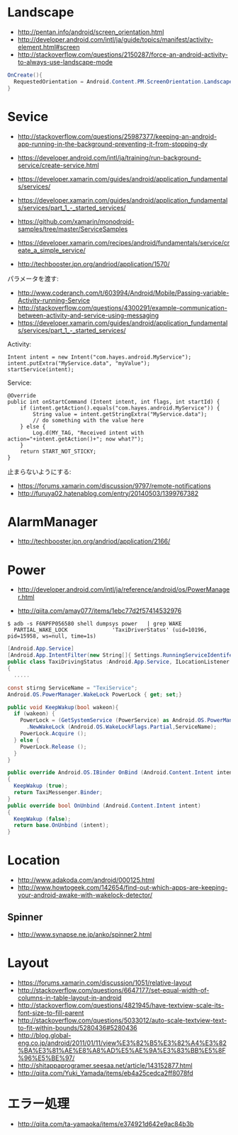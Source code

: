 # Landscape

- http://pentan.info/android/screen_orientation.html
- http://developer.android.com/intl/ja/guide/topics/manifest/activity-element.html#screen
- http://stackoverflow.com/questions/2150287/force-an-android-activity-to-always-use-landscape-mode

~~~csharp
OnCreate(){
  RequestedOrientation = Android.Content.PM.ScreenOrientation.Landscape;
}
~~~~

# Sevice

- http://stackoverflow.com/questions/25987377/keeping-an-android-app-running-in-the-background-preventing-it-from-stopping-dy
- https://developer.android.com/intl/ja/training/run-background-service/create-service.html

- https://developer.xamarin.com/guides/android/application_fundamentals/services/
- https://developer.xamarin.com/guides/android/application_fundamentals/services/part_1_-_started_services/
- https://github.com/xamarin/monodroid-samples/tree/master/ServiceSamples

- https://developer.xamarin.com/recipes/android/fundamentals/service/create_a_simple_service/
- http://techbooster.jpn.org/andriod/application/1570/

パラメータを渡す:

- http://www.coderanch.com/t/603994/Android/Mobile/Passing-variable-Activity-running-Service
- http://stackoverflow.com/questions/4300291/example-communication-between-activity-and-service-using-messaging
- https://developer.xamarin.com/guides/android/application_fundamentals/services/part_1_-_started_services/


Activity:

~~~
Intent intent = new Intent("com.hayes.android.MyService");
intent.putExtra("MyService.data", "myValue");
startService(intent);
~~~

Service:

~~~
@Override
public int onStartCommand (Intent intent, int flags, int startId) {
    if (intent.getAction().equals("com.hayes.android.MyService")) {
        String value = intent.getStringExtra("MyService.data");
        // do something with the value here
    } else {
        Log.d(MY_TAG, "Received intent with action="+intent.getAction()+"; now what?");
    }
    return START_NOT_STICKY;
}
~~~

止まらないようにする:


- https://forums.xamarin.com/discussion/9797/remote-notifications
- http://furuya02.hatenablog.com/entry/20140503/1399767382

# AlarmManager

- http://techbooster.jpn.org/andriod/application/2166/


# Power

- http://developer.android.com/intl/ja/reference/android/os/PowerManager.html

- http://qiita.com/amay077/items/1ebc77d2f57414532976

~~~
$ adb -s F6NPFP056580 shell dumpsys power   | grep WAKE
  PARTIAL_WAKE_LOCK              'TaxiDriverStatus' (uid=10196, pid=15958, ws=null, time=1s)
~~~

~~~csharp
[Android.App.Service]
[Android.App.IntentFilter(new String[]{ Settings.RunningServiceIdentifer})]
public class TaxiDrivingStatus :Android.App.Service, ILocationListener
{
  .....

const stirng ServiceName = "TexiService";
Android.OS.PowerManager.WakeLock PowerLock { get; set;}

public void KeepWakup(bool wakeon){
  if (wakeon) {
    PowerLock = (GetSystemService (PowerService) as Android.OS.PowerManager)
      .NewWakeLock (Android.OS.WakeLockFlags.Partial,ServiceName);				
    PowerLock.Acquire ();
  } else {
    PowerLock.Release ();
  }
}

public override Android.OS.IBinder OnBind (Android.Content.Intent intent)
{
  KeepWakup (true);
  return TaxiMessenger.Binder;
}
public override bool OnUnbind (Android.Content.Intent intent)
{
  KeepWakup (false);
  return base.OnUnbind (intent);
}
~~~

# Location

- http://www.adakoda.com/android/000125.html
- http://www.howtogeek.com/142654/find-out-which-apps-are-keeping-your-android-awake-with-wakelock-detector/


##  Spinner

- http://www.synapse.ne.jp/anko/spinner2.html


# Layout

- https://forums.xamarin.com/discussion/1051/relative-layout
- http://stackoverflow.com/questions/6647177/set-equal-width-of-columns-in-table-layout-in-android
- http://stackoverflow.com/questions/4821945/have-textview-scale-its-font-size-to-fill-parent
- http://stackoverflow.com/questions/5033012/auto-scale-textview-text-to-fit-within-bounds/5280436#5280436
- http://blog.global-eng.co.jp/android/2011/01/11/view%E3%82%B5%E3%82%A4%E3%82%BA%E3%81%AE%E8%A8%AD%E5%AE%9A%E3%83%BB%E5%8F%96%E5%BE%97/
- http://shitappaprogramer.seesaa.net/article/143152877.html
- http://qiita.com/Yuki_Yamada/items/eb4a25cedca2ff8078fd


# エラー処理

- http://qiita.com/ta-yamaoka/items/e374921d642e9ac84b3b
